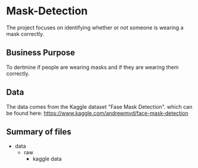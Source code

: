 # Mask-Detection
The project focuses on identifying whether or not someone is wearing a mask correctly.

## Business Purpose
To dertmine if people are wearing masks and if they are wearing them correctly.

## Data
The data comes from the Kaggle dataset "Fase Mask Detection". which can be found here: https://www.kaggle.com/andrewmvd/face-mask-detection

## Summary of files
- data
  - raw
    - kaggle data
